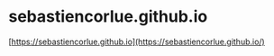 # sebastiencorlue.github.io

[https://sebastiencorlue.github.io](https://sebastiencorlue.github.io/)
